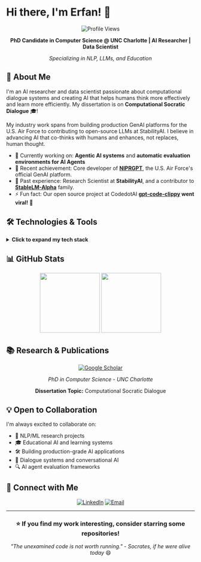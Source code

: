 # Hi there, I'm Erfan! 👋

<div align="center">
  
  ![Profile Views](https://komarev.com/ghpvc/?username=taisazero&color=blueviolet&style=flat-square)
  
  **PhD Candidate in Computer Science @ UNC Charlotte | AI Researcher | Data Scientist**
  
  *Specializing in NLP, LLMs, and Education*
  
</div>

## 🚀 About Me

I'm an AI researcher and data scientist passionate about computational dialogue systems and creating AI that helps humans think more effectively and learn more efficiently. My dissertation is on **Computational Socratic Dialogue** 🎓!

My industry work spans from building production GenAI platforms for the U.S. Air Force to contributing to open-source LLMs at StabilityAI. I believe in advancing AI that co-thinks with humans and enhances, not replaces, human thought.

- 🔭 Currently working on: **Agentic AI systems** and **automatic evaluation environments for AI Agents**
- 🎯 Recent achievement: Core developer of **[NIPRGPT](https://niprgpt.mil/)**, the U.S. Air Force's official GenAI platform.
- 🧪 Past experience: Research Scientist at **StabilityAI**, and a contributor to **[StableLM-Alpha](https://stability.ai/news/stability-ai-launches-the-first-of-its-stablelm-suite-of-language-models)** family.
- ⚡ Fun fact: Our open source project at CodedotAI **[gpt-code-clippy](https://github.com/CodedotAl/gpt-code-clippy) went viral!** 🚀

## 🛠️ Technologies & Tools

<details>
<summary><b>Click to expand my tech stack</b></summary>

### Languages
![Python](https://img.shields.io/badge/-Python-3776AB?style=flat-square&logo=python&logoColor=white)
![JavaScript](https://img.shields.io/badge/-JavaScript-F7DF1E?style=flat-square&logo=javascript&logoColor=black)
![LaTeX](https://img.shields.io/badge/-LaTeX-008080?style=flat-square&logo=latex&logoColor=white)

### AI/ML Infrastructure
![PyTorch](https://img.shields.io/badge/-PyTorch-EE4C2C?style=flat-square&logo=pytorch&logoColor=white)
![HuggingFace](https://img.shields.io/badge/-🤗_HuggingFace-FFD21E?style=flat-square&logoColor=black)
![TensorFlow](https://img.shields.io/badge/-TensorFlow-FF6F00?style=flat-square&logo=tensorflow&logoColor=white)
![vLLM](https://img.shields.io/badge/-vLLM-5C3EE8?style=flat-square&logoColor=white)
![Ray](https://img.shields.io/badge/-Ray-028CF0?style=flat-square&logo=ray&logoColor=white)
![PySpark](https://img.shields.io/badge/-PySpark-E25A1C?style=flat-square&logo=apache-spark&logoColor=white)
![Apache Beam](https://img.shields.io/badge/-Apache_Beam-D94F3D?style=flat-square&logoColor=white)
![spaCy](https://img.shields.io/badge/-spaCy-09A3D5?style=flat-square&logo=spacy&logoColor=white)

### LLM Technologies
![LangChain](https://img.shields.io/badge/-LangChain-121212?style=flat-square&logo=chainlink&logoColor=white)
![Chainlit](https://img.shields.io/badge/-Chainlit-1C1C1C?style=flat-square&logoColor=white)
![RAG](https://img.shields.io/badge/-RAG_Systems-FF6B6B?style=flat-square&logoColor=white)
![Multi-Agent](https://img.shields.io/badge/-Multi--Agent_Systems-00D9FF?style=flat-square&logoColor=white)
![Function Calling](https://img.shields.io/badge/-Function_Calling-9B59B6?style=flat-square&logoColor=white)

### Production Systems & Cloud
![Docker](https://img.shields.io/badge/-Docker-2496ED?style=flat-square&logo=docker&logoColor=white)
![Kubernetes](https://img.shields.io/badge/-Kubernetes-326CE5?style=flat-square&logo=kubernetes&logoColor=white)
![AWS](https://img.shields.io/badge/-AWS-232F3E?style=flat-square&logo=amazon-aws&logoColor=white)
![Google Cloud](https://img.shields.io/badge/-GCP-4285F4?style=flat-square&logo=google-cloud&logoColor=white)
![Azure](https://img.shields.io/badge/-Azure-0078D4?style=flat-square&logo=microsoft-azure&logoColor=white)
![REST API](https://img.shields.io/badge/-REST_API-009688?style=flat-square&logo=fastapi&logoColor=white)

### Machine Learning & Data Science
![scikit-learn](https://img.shields.io/badge/-scikit--learn-F7931E?style=flat-square&logo=scikit-learn&logoColor=white)
![pandas](https://img.shields.io/badge/-pandas-150458?style=flat-square&logo=pandas&logoColor=white)
![fast.ai](https://img.shields.io/badge/-fast.ai-00A98F?style=flat-square&logoColor=white)
![NumPy](https://img.shields.io/badge/-NumPy-013243?style=flat-square&logo=numpy&logoColor=white)

### Web Development
![React](https://img.shields.io/badge/-React-61DAFB?style=flat-square&logo=react&logoColor=black)
![Next.js](https://img.shields.io/badge/-Next.js-000000?style=flat-square&logo=next.js&logoColor=white)

### Databases
![MongoDB](https://img.shields.io/badge/-MongoDB-47A248?style=flat-square&logo=mongodb&logoColor=white)
![MySQL](https://img.shields.io/badge/-MySQL-4479A1?style=flat-square&logo=mysql&logoColor=white)
![Firebase](https://img.shields.io/badge/-Firebase-FFCA28?style=flat-square&logo=firebase&logoColor=black)
![Elasticsearch](https://img.shields.io/badge/-Elasticsearch-005571?style=flat-square&logo=elasticsearch&logoColor=white)

### Data Visualization
![D3.js](https://img.shields.io/badge/-D3.js-F9A03C?style=flat-square&logo=d3.js&logoColor=white)
![Tableau](https://img.shields.io/badge/-Tableau-E97627?style=flat-square&logo=tableau&logoColor=white)
![Plotly](https://img.shields.io/badge/-Plotly-3F4F75?style=flat-square&logo=plotly&logoColor=white)
![Matplotlib](https://img.shields.io/badge/-Matplotlib-11557c?style=flat-square&logoColor=white)
![Seaborn](https://img.shields.io/badge/-Seaborn-9C8EBF?style=flat-square&logoColor=white)
![Kibana](https://img.shields.io/badge/-Kibana-005571?style=flat-square&logo=kibana&logoColor=white)

</details>

## 📊 GitHub Stats


<div align="center">
  <!-- <img height="160em" src="https://github-readme-stats-five-delta-36.vercel.app/api?username=taisazero&show_icons=true&theme=dracula&hide_border=true&include_all_commits=true&count_private=true"/> -->
  <img height="160em" src="https://github-readme-stats.vercel.app/api/top-langs/?username=taisazero&layout=compact&theme=dracula&hide_border=true"/>
  <img height="160em" src="https://github-readme-streak-stats.herokuapp.com/?user=taisazero&theme=dracula&hide_border=true"/>
  
</div>

## 📚 Research & Publications

<div align="center">
  
  [![Google Scholar](https://img.shields.io/badge/-Google_Scholar-4285F4?style=for-the-badge&logo=google-scholar&logoColor=white)](https://scholar.google.com/citations?user=NymC_HsAAAAJ&hl=en&oi=ao)
  
  *PhD in Computer Science - UNC Charlotte*
  
  **Dissertation Topic:** Computational Socratic Dialogue
  
</div>


## 💡 Open to Collaboration

I'm always excited to collaborate on:
- 🧠 NLP/ML research projects
- 🎓 Educational AI and learning systems
- 🛠️ Building production-grade AI applications
- 💬 Dialogue systems and conversational AI
- 🔍 AI agent evaluation frameworks


## 🤝 Connect with Me

<div align="center">
  
  [![LinkedIn](https://img.shields.io/badge/-LinkedIn-0A66C2?style=for-the-badge&logo=linkedin&logoColor=white)](https://linkedin.com/in/erfan-hossami)
  [![Email](https://img.shields.io/badge/-Email-D14836?style=for-the-badge&logo=gmail&logoColor=white)](mailto:erfan.hossami@gmail.com)
  
</div>

---

<div align="center">
  
  ### ⭐ If you find my work interesting, consider starring some repositories!
  
  *"The unexamined code is not worth running." - Socrates, if he were alive today* 😄
  
</div>
